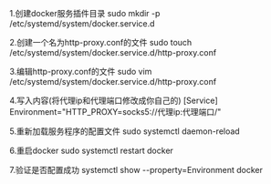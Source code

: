 1.创建docker服务插件目录
sudo mkdir -p /etc/systemd/system/docker.service.d

2.创建一个名为http-proxy.conf的文件
sudo touch /etc/systemd/system/docker.service.d/http-proxy.conf 

3.编辑http-proxy.conf的文件
sudo vim /etc/systemd/system/docker.service.d/http-proxy.conf 

4.写入内容(将代理ip和代理端口修改成你自己的)
[Service]
Environment="HTTP_PROXY=socks5://代理ip:代理端口/"

5.重新加载服务程序的配置文件
sudo systemctl daemon-reload

6.重启docker
sudo systemctl restart docker

7.验证是否配置成功
systemctl show --property=Environment docker